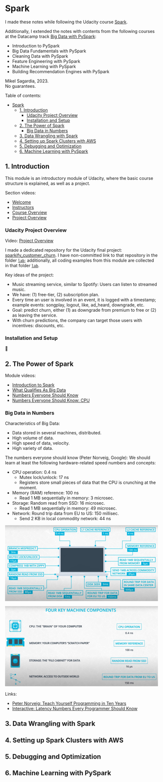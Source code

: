 # Spark

I made these notes while following the Udacity course [Spark](https://www.udacity.com/course/learn-spark-at-udacity--ud2002).

Additionally, I extended the  notes with contents from the following courses at the Datacamp track [Big Data with PySpark](https://app.datacamp.com/learn/skill-tracks/big-data-with-pyspark):

- Introduction to PySpark
- Big Data Fundamentals with PySpark
- Cleaning Data with PySpark
- Feature Engineering with PySpark
- Machine Learning with PySpark
- Building Recommendation Engines with PySpark

Mikel Sagardia, 2023.  
No guarantees.

Table of contents:

- [Spark](#spark)
  - [1. Introduction](#1-introduction)
    - [Udacity Project Overview](#udacity-project-overview)
    - [Installation and Setup](#installation-and-setup)
  - [2. The Power of Spark](#2-the-power-of-spark)
    - [Big Data in Numbers](#big-data-in-numbers)
  - [3. Data Wrangling with Spark](#3-data-wrangling-with-spark)
  - [4. Setting up Spark Clusters with AWS](#4-setting-up-spark-clusters-with-aws)
  - [5. Debugging and Optimization](#5-debugging-and-optimization)
  - [6. Machine Learning with PySpark](#6-machine-learning-with-pyspark)

## 1. Introduction

This module is an introductory module of Udacity, where the basic course structure is explained, as well as a project.

Section videos:

- [Welcome](https://www.youtube.com/watch?v=D7vrej8uLzs&t=28s)
- [Instructors](https://www.youtube.com/watch?v=1h6ToHj7mcM)
- [Course Overview](https://www.youtube.com/watch?v=P7YAisWITAs)
- [Project Overview](https://www.youtube.com/watch?v=lPCzCEG2yRs)

### Udacity Project Overview

Video: [Project Overview](https://www.youtube.com/watch?v=lPCzCEG2yRs)

I made a dedicated repository for the Udacity final project: [sparkify_customer_churn](https://github.com/mxagar/sparkify_customer_churn). I have non-committed link to that repository in the folder [`lab`](./lab/); additionally, all coding examples from this module are collected in that folder [`lab`](./lab/).

Key ideas of the project:

- Music streaming service, similar to Spotify: Users can listen to streamed music.
- We have: (1) free-tier, (2) subscription plan.
- Every time an user is involved in an event, it is logged with a timestamp; example events: songplay, logout, like, ad_heard, downgrade, etc.
- Goal: predict churn, either (1) as downgrade from premium to free or (2) as leaving the service.
- With churn predictions, the company can target those users with incentives: discounts, etc.

### Installation and Setup

:construction:

## 2. The Power of Spark

Module videos:

- [Introduction to Spark](https://www.youtube.com/watch?v=RWtS_ErlmXE)
- [What Qualifies As Big Data](https://www.youtube.com/watch?v=tGHCCvKKpuo)
- [Numbers Everyone Should Know](https://www.youtube.com/watch?v=XGQT-uzt4v8)
- [Numbers Everyone Should Know: CPU](https://www.youtube.com/watch?v=LNv-urROvr0)

### Big Data in Numbers

Characteristics of Big Data:

- Data stored in several machines, distributed.
- High volume of data.
- High speed of data, velocity.
- High variety of data.

The numbers everyone should know (Peter Norveig, Google): We should learn at least the following hardware-related speed numbers and concepts:

- CPU operation: 0.4 ns
  - Mutex lock/unlock: 17 ns
  - Registers store small pieces of data that the CPU is crunching at the moment.
- Memory (RAM) reference: 100 ns
  - Read 1 MB sequentially in memory: 3 microsec.
- Storage: Random read from SSD: 16 microsec.
  - Read 1 MB sequentially in memory: 49 microsec.
- Network: Round trip data from EU to US: 150 millisec.
  - Send 2 KB in local commodity network: 44 ns

![Hardware Numbers](./pics/hardware_numbers.jpg)

![Hardware Numbers: Most Important](./pics/hardware_numbers_important.jpg)

Links:

- [Peter Norveig: Teach Yourself Programming in Ten Years](http://norvig.com/21-days.html)
- [Interactive: Latency Numbers Every Programmer Should Know](https://colin-scott.github.io/personal_website/research/interactive_latency.html)

## 3. Data Wrangling with Spark

## 4. Setting up Spark Clusters with AWS

## 5. Debugging and Optimization


## 6. Machine Learning with PySpark